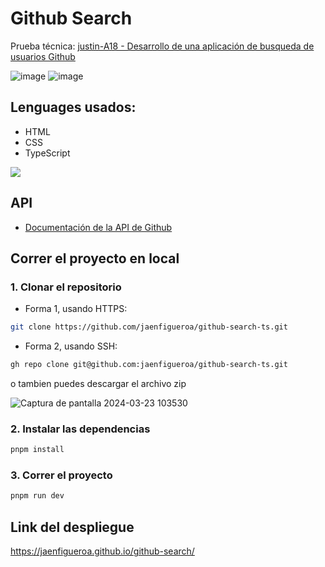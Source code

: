 # Github Search

Prueba técnica: [justin-A18 - Desarrollo de una aplicación de busqueda de usuarios Github](https://github.com/justin-A18/prueba-tecnica?tab=readme-ov-file)

![image](https://github.com/jaenfigueroa/github-search-ts/assets/69079292/05d60a8f-277b-45dd-9b5e-9ced04add1db)
![image](https://github.com/jaenfigueroa/github-search-ts/assets/69079292/83e34aef-0a69-45de-bff2-79c717381ea9)

## Lenguages usados:

- HTML
- CSS
- TypeScript

![](https://skillicons.dev/icons?i=html,css,typescript)

## API 

- [Documentación de la API de Github](https://docs.github.com/en/rest)

## Correr el proyecto en local

### 1. Clonar el repositorio

- Forma 1, usando HTTPS:

```bash
git clone https://github.com/jaenfigueroa/github-search-ts.git
```
- Forma 2, usando SSH:

```bash
gh repo clone git@github.com:jaenfigueroa/github-search-ts.git

```
o tambien puedes descargar el archivo zip

![Captura de pantalla 2024-03-23 103530](https://github.com/jaenfigueroa/github-search-ts/assets/69079292/d336387d-8bb4-4b15-95d8-d291ce4af36f)


### 2. Instalar las dependencias

```bash
pnpm install

```
### 3. Correr el proyecto

```bash
pnpm run dev

```

## Link del despliegue

https://jaenfigueroa.github.io/github-search/

